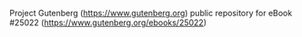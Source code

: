 Project Gutenberg (https://www.gutenberg.org) public repository for eBook #25022 (https://www.gutenberg.org/ebooks/25022)
